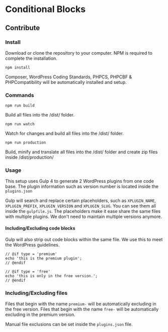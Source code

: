 # Conditional Blocks

## Contribute

### Install

Download or clone the repository to your computer. NPM is required to complete the installation.

```
npm install
```

Composer, WordPress Coding Standards, PHPCS, PHPCBF & PHPCompatibility will be automatically installed and setup. 

### Commands

```
npm run build
```
Build all files into the /dist/ folder.

```
npm run watch
```
Watch for changes and build all files into the /dist/ folder.

```
npm run production
```
Build, minify and translate all files into the /dist/ folder and create zip files inside /dist/production/

### Usage

This setup uses Gulp 4 to generate 2 WordPress plugins from one code base. The plugin information such as version number is located inside the `plugins.json`

Gulp will search and replace certain placeholders, such as `XPLUGIN_NAME`, `XPLUGIN_PREFIX`, `XPLUGIN_VERSION` and `XPLUGIN_SLUG`. You can see them all inside the `gulpfile.js`. The placeholders make it ease share the same files with multiple plugins. We don't need to maintain multiple versions anymore.


#### Including/Excluding code blocks

Gulp will also strip out code blocks within the same file. We use this to meet the WordPress guidelines. 

```
// @if type = 'premium'
echo 'this is the premium plugin';
// @endif

// @if type = 'free'
echo 'this is only in the free version.';
// @endif

```

### Including/Excluding files

Files that begin with the name `premium-` will be automatically excluding in the free version. 
Files that begin with the name `free-` will be automatically excluding in the premium version. 

Manual file exclusions can be set inside the `plugins.json` file.



